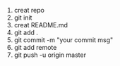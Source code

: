 1. creat repo
2. git init
3. creat README.md
4. git add .
5. git commit -m "your commit msg"
6. git add remote <url>
7. git push -u origin master